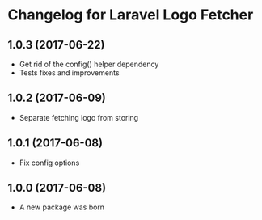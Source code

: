# Changelog for Laravel Logo Fetcher

## 1.0.3 (2017-06-22)
- Get rid of the config() helper dependency
- Tests fixes and improvements

## 1.0.2 (2017-06-09)
- Separate fetching logo from storing 

## 1.0.1 (2017-06-08)
- Fix config options

## 1.0.0 (2017-06-08)

- A new package was born